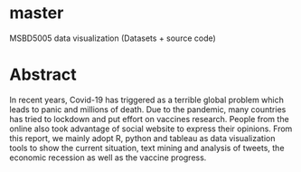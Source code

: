 # master
MSBD5005 data visualization (Datasets + source code) 
# Abstract
In recent years, Covid-19 has triggered as a terrible global problem which leads to panic and
millions of death. Due to the pandemic, many countries has tried to lockdown and put effort on
vaccines research. People from the online also took advantage of social website to express their
opinions. From this report, we mainly adopt R, python and tableau as data visualization tools to
show the current situation, text mining and analysis of tweets, the economic recession as well as
the vaccine progress.
